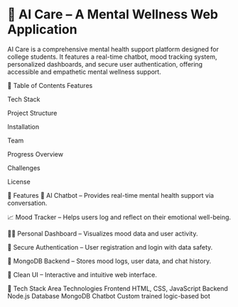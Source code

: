 # 🧠 AI Care – A Mental Wellness Web Application
AI Care is a comprehensive mental health support platform designed for college students. It features a real-time chatbot, mood tracking system, personalized dashboards, and secure user authentication, offering accessible and empathetic mental wellness support.

📌 Table of Contents
Features

Tech Stack

Project Structure

Installation

Team

Progress Overview

Challenges

License

🌟 Features
💬 AI Chatbot – Provides real-time mental health support via conversation.

📈 Mood Tracker – Helps users log and reflect on their emotional well-being.

🧑‍💻 Personal Dashboard – Visualizes mood data and user activity.

🔐 Secure Authentication – User registration and login with data safety.

💾 MongoDB Backend – Stores mood logs, user data, and chat history.

🧭 Clean UI – Interactive and intuitive web interface.

🧰 Tech Stack
Area	Technologies
Frontend	HTML, CSS, JavaScript
Backend	Node.js
Database	MongoDB
Chatbot	Custom trained logic-based bot
